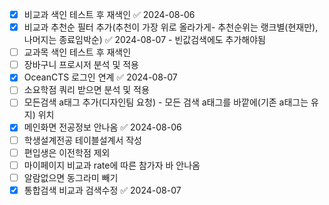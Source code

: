 

- [x] 비교과 색인 테스트 후 재색인 ✅ 2024-08-06
- [x] 비교과 추천순 필터 추가(추천이 가장 위로 올라가게- 추천순위는 랭크별(현재만), 나머지는 종료임박순) ✅ 2024-08-07
      - 빈값검색에도 추가해야됨
- [ ] 교과목 색인 테스트 후 재색인
- [ ] 장바구니 프로시저 분석 및 적용
- [x] OceanCTS 로그인 연계 ✅ 2024-08-07
- [ ] 소요학점 쿼리 받으면 분석 및 적용
- [ ] 모든검색 a태그 추가(디자인팀 요청) - 모든 검색 a태그를 바깥에(기존 a태그는 유지) 위치
- [x] 메인화면 전공정보 안나옴 ✅ 2024-08-06
- [ ] 학생설계전공 테이블설계서 작성
- [ ] 편입생은 이전학점 제외
- [ ] 마이페이지 비교과 rate에 따른 참가자 바 안나옴
- [ ] 알람없으면 동그라미 빼기
- [x] 통합검색 비교과 검색수정 ✅ 2024-08-07
